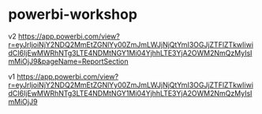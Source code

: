 # powerbi-workshop

v2
https://app.powerbi.com/view?r=eyJrIjoiNjY2NDQ2MmEtZGNlYy00ZmJmLWJjNjQtYmI3OGJjZTFlZTkwIiwidCI6IjEwMWRhNTg3LTE4NDMtNGY1Mi04YjhhLTE3YjA2OWM2NmQzMyIsImMiOjJ9&pageName=ReportSection

v1
https://app.powerbi.com/view?r=eyJrIjoiNjY2NDQ2MmEtZGNlYy00ZmJmLWJjNjQtYmI3OGJjZTFlZTkwIiwidCI6IjEwMWRhNTg3LTE4NDMtNGY1Mi04YjhhLTE3YjA2OWM2NmQzMyIsImMiOjJ9